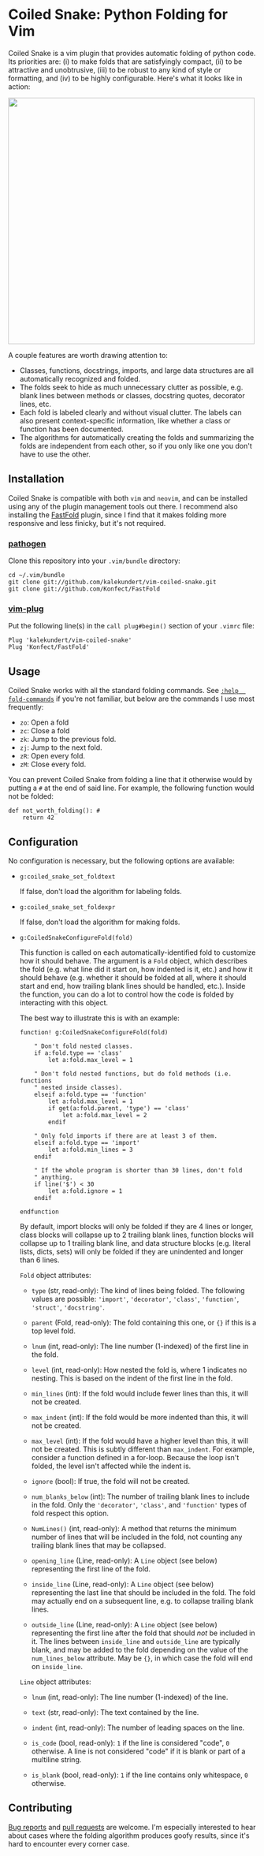 Coiled Snake: Python Folding for Vim
====================================
Coiled Snake is a vim plugin that provides automatic folding of python code. 
Its priorities are: (i) to make folds that are satisfyingly compact, (ii) to be 
attractive and unobtrusive, (iii) to be robust to any kind of style or 
formatting, and (iv) to be highly configurable.  Here's what it looks like in 
action:

<p><a href="https://asciinema.org/a/Oof5vJDm9gDOZO0N3KEJJt6PT?autoplay=1">
<img src="https://asciinema.org/a/Oof5vJDm9gDOZO0N3KEJJt6PT.png" width="500"/>
</a></p>

A couple features are worth drawing attention to:

- Classes, functions, docstrings, imports, and large data structures are all 
  automatically recognized and folded.
- The folds seek to hide as much unnecessary clutter as possible, e.g. 
  blank lines between methods or classes, docstring quotes, decorator lines, 
  etc.
- Each fold is labeled clearly and without visual clutter.  The labels 
  can also present context-specific information, like whether a class or 
  function has been documented.
- The algorithms for automatically creating the folds and summarizing the folds 
  are independent from each other, so if you only like one you don't have to 
  use the other.

Installation
------------
Coiled Snake is compatible with both ``vim`` and ``neovim``, and can be 
installed using any of the plugin management tools out there.  I recommend 
also installing the [FastFold](https://github.com/Konfekt/FastFold) plugin, 
since I find that it makes folding more responsive and less finicky, but it's 
not required.

### [pathogen](https://github.com/tpope/vim-pathogen)

Clone this repository into your ``.vim/bundle`` directory:

    cd ~/.vim/bundle
    git clone git://github.com/kalekundert/vim-coiled-snake.git
    git clone git://github.com/Konfect/FastFold

### [vim-plug](https://github.com/junegunn/vim-plug)

Put the following line(s) in the ``call plug#begin()`` section of your ``.vimrc`` 
file:

    Plug 'kalekundert/vim-coiled-snake'
    Plug 'Konfect/FastFold'

Usage
-----
Coiled Snake works with all the standard folding commands.  See [``:help 
fold-commands``](https://neovim.io/doc/user/fold.html) if you're 
not familiar, but below are the commands I use most frequently:

- ``zo``: Open a fold
- ``zc``: Close a fold
- ``zk``: Jump to the previous fold.
- ``zj``: Jump to the next fold.
- ``zR``: Open every fold.
- ``zM``: Close every fold.

You can prevent Coiled Snake from folding a line that it otherwise would by 
putting a ``#`` at the end of said line.  For example, the following function 
would not be folded:

    def not_worth_folding(): #
        return 42

Configuration
-------------
No configuration is necessary, but the following options are available:

- ``g:coiled_snake_set_foldtext``
    
  If false, don't load the algorithm for labeling folds.

- ``g:coiled_snake_set_foldexpr``

  If false, don't load the algorithm for making folds.

- ``g:CoiledSnakeConfigureFold(fold)``

  This function is called on each automatically-identified fold to customize 
  how it should behave. The argument is a ``Fold`` object, which describes the 
  fold (e.g. what line did it start on, how indented is it, etc.) and how it 
  should behave  (e.g. whether it should be folded at all, where it should 
  start and end, how trailing blank lines should be handled, etc.).  Inside the 
  function, you can do a lot to control how the code is folded by interacting 
  with this object.
  
  The best way to illustrate this is with an example:

      function! g:CoiledSnakeConfigureFold(fold)
      
          " Don't fold nested classes.
          if a:fold.type == 'class'
              let a:fold.max_level = 1
      
          " Don't fold nested functions, but do fold methods (i.e. functions 
          " nested inside classes).
          elseif a:fold.type == 'function'
              let a:fold.max_level = 1
              if get(a:fold.parent, 'type') == 'class'
                  let a:fold.max_level = 2
              endif
      
          " Only fold imports if there are at least 3 of them.
          elseif a:fold.type == 'import'
              let a:fold.min_lines = 3
          endif
      
          " If the whole program is shorter than 30 lines, don't fold 
          " anything.
          if line('$') < 30
              let a:fold.ignore = 1
          endif
      
      endfunction

    By default, import blocks will only be folded if they are 4 lines or 
    longer, class blocks will collapse up to 2 trailing blank lines, function 
    blocks will collapse up to 1 trailing blank line, and data structure blocks 
    (e.g. literal lists, dicts, sets) will only be folded if they are 
    unindented and longer than 6 lines.

  ``Fold`` object attributes:

  - ``type`` (str, read-only): The kind of lines being folded.  The following 
    values are possible: ``'import'``, ``'decorator'``, ``'class'``, 
    ``'function'``, ``'struct'``, ``'docstring'``.

  - ``parent`` (Fold, read-only): The fold containing this one, or ``{}`` if 
    this is a top level fold.

  - ``lnum`` (int, read-only): The line number (1-indexed) of the first line in 
    the fold.

  - ``level`` (int, read-only): How nested the fold is, where 1 indicates 
    no nesting.  This is based on the indent of the first line in the fold.

  - ``min_lines`` (int): If the fold would include fewer lines than this, it 
    will not be created. 

  - ``max_indent`` (int): If the fold would be more indented than this, it will 
    not be created.

  - ``max_level`` (int): If the fold would have a higher level than this, it 
    will not be created.  This is subtly different than ``max_indent``.  For 
    example, consider a function defined in a for-loop.  Because the loop 
    isn't folded, the level isn't affected while the indent is.

  - ``ignore`` (bool): If true, the fold will not be created.

  - ``num_blanks_below`` (int): The number of trailing blank lines to include 
    in the fold.  Only the ``'decorator'``, ``'class'``, and ``'function'`` 
    types of fold respect this option.

  - ``NumLines()`` (int, read-only): A method that returns the minimum number 
    of lines that will be included in the fold, not counting any trailing blank 
    lines that may be collapsed.  

  - ``opening_line`` (Line, read-only): A ``Line`` object (see below) 
    representing the first line of the fold.

  - ``inside_line`` (Line, read-only): A ``Line`` object (see below) 
    representing the last line that should be included in the fold.  The fold 
    may actually end on a subsequent line, e.g. to collapse trailing blank 
    lines. 

  - ``outside_line`` (Line, read-only): A ``Line`` object (see below) 
    representing the first line after the fold that should *not* be included in 
    it.  The lines between ``inside_line`` and ``outside_line`` are typically 
    blank, and may be added to the fold depending on the value of the 
    ``num_lines_below`` attribute.  May be ``{}``, in which case the fold will 
    end on ``inside_line``.

  ``Line`` object attributes:

  - ``lnum`` (int, read-only): The line number (1-indexed) of the line.

  - ``text`` (str, read-only): The text contained by the line.

  - ``indent`` (int, read-only): The number of leading spaces on the line.

  - ``is_code`` (bool, read-only): ``1`` if the line is considered "code", 
    ``0`` otherwise.  A line is not considered "code" if it is blank or part of 
    a multiline string.

  - ``is_blank`` (bool, read-only): ``1`` if the line contains only whitespace, 
    ``0`` otherwise.

Contributing
------------
[Bug reports](https://github.com/kalekundert/vim-coiled-snake/issues) and [pull 
requests](https://github.com/kalekundert/vim-coiled-snake/pulls) are welcome.  I'm especially interested to hear 
about cases where the folding algorithm produces goofy results, since it's hard 
to encounter every corner case.
